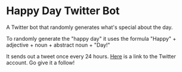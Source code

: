 # Happy Day Twitter Bot
A Twitter bot that randomly generates what's special about the day.

To randomly generate the "happy day" it uses the formula "Happy" + adjective + noun + abstract noun + "Day!"

It sends out a tweet once every 24 hours. [Here](https://twitter.com/HappyDayBot2) is  a link to the Twitter account. Go give it a follow!
